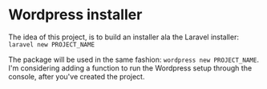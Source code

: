 # Wordpress installer

The idea of this project, is to build an installer ala the Laravel installer: `laravel new PROJECT_NAME`

The package will be used in the same fashion: `wordpress new PROJECT_NAME`.  
I'm considering adding a function to run the Wordpress setup through the console, after you've created the project.

